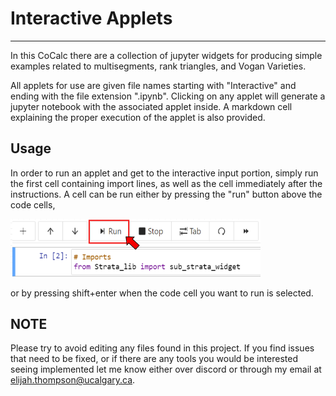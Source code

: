 # Interactive Applets
---------------------

In this CoCalc there are a collection of jupyter widgets for producing simple examples related to multisegments, rank triangles, and Vogan Varieties.

All applets for use are given file names starting with "Interactive" and ending with the file extension ".ipynb". Clicking on any applet will generate a jupyter notebook with the associated applet inside. A markdown cell explaining the proper execution of the applet is also provided. 

## Usage

In order to run an applet and get to the interactive input portion, simply run the first cell containing import lines, as well as the cell immediately after the instructions. A cell can be run either by pressing the "run" button above the code cells, 

<img src="runDiagram2.PNG" width="400">

or by pressing shift+enter when the code cell you want to run is selected.

## NOTE

Please try to avoid editing any files found in this project. If you find issues that need to be fixed, or if there are any tools you would be interested seeing implemented let me know either over discord or through my email at elijah.thompson@ucalgary.ca.